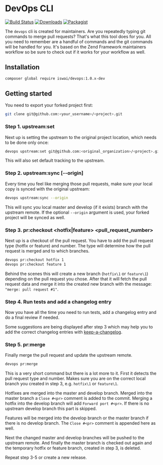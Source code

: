 # DevOps CLI

[![Build Status](https://github.com/iswai/devops/workflows/QA%20tests/badge.svg)](https://github.com/iswai/develop/actions)
[![Downloads](https://img.shields.io/packagist/dt/iswai/devops.svg)](https://packagist.org/packages/iswai/devops)
[![Packagist](https://img.shields.io/packagist/v/iswai/devops.svg)](https://packagist.org/packages/iswai/devops)

The `devops` cli is created for maintainers. Are you repeatedly typing git 
commands to merge pull requests? That's what this tool does for you. All you 
need to remember are a handful of commands and the git commands will be handled
for you. It's based on the Zend Framework maintainers workflow so be sure to 
check out if it works for your workflow as well.

## Installation

```bash
composer global require iswai/devops:1.0.x-dev
```

## Getting started

You need to export your forked project first:

```bash
git clone git@github.com:<your_username>/<project>.git 
```

### Step 1. upstream:set <uri>

Next up is setting the upstream to the original project location, which needs
to be done only once:

```bash
devops upstream:set git@github.com:<original_organization>/<project>.git
```

This will also set default tracking to the upstream.

### Step 2. upstream:sync [--origin]

Every time you feel like merging those pull requests, make sure your local
copy is synced with the original upstream: 

```bash
devops upstream:sync --origin
```

This will sync you local master and develop (if it exists) branch with the 
upstream remote. If the optional `--origin` argument is used, your forked 
project will be synced as well.

### Step 3. pr:checkout <hotfix|feature> <pull_request_number>

Next up is a checkout of the pull request. You have to add the pull request
type (hotfix or feature) and number. The type will determine how the pull 
request is merged and to which branches.

```bash
devops pr:checkout hotfix 1
devops pr:checkout feature 1
```

Behind the scenes this will create a new branch (`hotfix\1` or `feature\1`)
depending on the pull request you chose. After that it will fetch the pull 
request data and merge it into the created new branch with the message: 
`"merge: pull request #1"`.

### Step 4. Run tests and add a changelog entry

Now you have all the time you need to run tests, add a changelog entry and
do a final review if needed.

Some suggestions are being displayed after step 3 which may help you to add
the correct changelog entries with
[keep-a-changelog](https://github.com/phly/keep-a-changelog).  

### Step 5. pr:merge

Finally merge the pull request and update the upstream remote.

```bash
devops pr:merge
```

This is a very short command but there is a lot more to it. First it detects
the pull request type and number. Makes sure you are on the correct local
branch you created in step 3, e.g. `hotfix\1` or `feature\1`.

Hotfixes are merged into the master and develop branch. Merged into the master
branch a `Close #<pr>` comment is added to the commit. Merging a hotfix into 
the develop branch will add `Forward port #<pr>`. If there is no upstream 
develop branch this part is skipped.

Features will be merged into the develop branch or the master branch if there
is no develop branch. The `Close #<pr>` comment is appended here as well.

Next the changed master and develop branches will be pushed to the upstream
remote. And finally the master branch is checked out again and the temporary
hotfix or feature branch, created in step 3, is deleted.

Repeat step 3-5 or create a new release.
